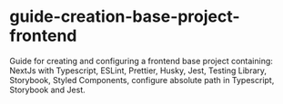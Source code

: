# guide-creation-base-project-frontend
Guide for creating and configuring a frontend base project containing: NextJs with Typescript, ESLint, Prettier, Husky, Jest, Testing Library, Storybook, Styled Components, configure absolute path in Typescript, Storybook and Jest.
